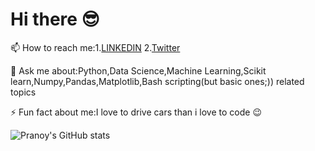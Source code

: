 # Hi there :sunglasses: 

📫 How to reach me:1.[LINKEDIN](https://www.linkedin.com/in/pranoy-santhosh-m-902924a4?lipi=urn%3Ali%3Apage%3Ad_flagship3_profile_view_base_contact_details%3B%2FdyYre5CRQOcwZMC1CqqOw%3D%3D) 2.[Twitter](https://twitter.com/PranoySanthosh)


💬 Ask me about:Python,Data Science,Machine Learning,Scikit learn,Numpy,Pandas,Matplotlib,Bash scripting(but basic ones;)) related topics


⚡ Fun fact about me:I love to drive cars than i love to code :wink:


![Pranoy's GitHub stats](https://github-readme-stats.vercel.app/api?username=Pranoypauljr&theme=chartreuse-dark&show_icons=true)

<!--
**Pranoypauljr/Pranoypauljr** is a ✨ _special_ ✨ repository because its `README.md` (this file) appears on your GitHub profile.

Here are some ideas to get you started:

- 🔭 I’m currently working on ...
- 🌱 I’m currently learning ...
- 👯 I’m looking to collaborate on ...
- 🤔 I’m looking for help with ...
- 💬 Ask me about ...
- 📫 How to reach me: ...
- 😄 Pronouns: ...
- ⚡ Fun fact: ...
-->
